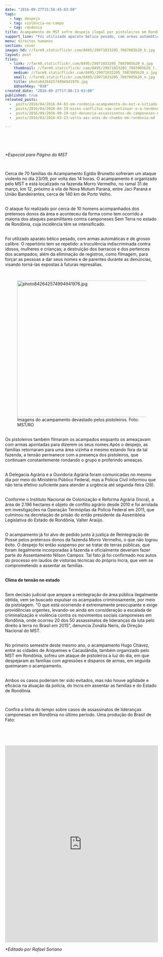 ```yaml
---
date: "2016-09-27T15:56:45-03:00"
tags:
  - tag: despejo
  - tag: violência-no-campo
  - tag: rondonia
title: Acampamento do MST sofre despejo ilegal por pistoleiros em Rondônia
support_line: "Foi utilizado aparato bélico pesado, com armas automáticas e de grosso calibre."
menu: direitos humanos
section: cover
images_hd: //farm9.staticflickr.com/8495/29971033205_7087005b20_b.jpg
layout: post
files:
  - link: //farm9.staticflickr.com/8495/29971033205_7087005b20_b.jpg
    thumbnail: //farm9.staticflickr.com/8495/29971033205_7087005b20_t.jpg
    medium: //farm9.staticflickr.com/8495/29971033205_7087005b20_z.jpg
    small: //farm9.staticflickr.com/8495/29971033205_7087005b20_n.jpg
    title: photo842642574994941976.jpg
    $$hashKey: "030"
created_date: "2016-09-27T17:06:13-03:00"
published: true
releated_posts:
  - _posts/2016/04/2016-04-03-em-rondonia-acampamento-do-mst-e-sitiado-por-pistoleiros.md
  - _posts/2016/04/2016-04-19-esses-conflitos-vao-continuar-e-a-tendencia-e-acirrar-cada-vez-mais-diz-militante-historico-de-rondonia.md
  - _posts/2016/09/2016-09-19-cpt-denuncia-assassinatos-de-camponeses-em-rondonia.md
  - _posts/2016/03/2016-03-23-volta-aos-anos-de-chumbo-em-rondonia.md

---
```

<p>&nbsp;</p>

<p>&nbsp;</p>

<p><em>*Especial para P&aacute;gina do MST</em></p>

<p>&nbsp;</p>

<p>Cerca de 70 fam&iacute;lias do Acampamento Eg&iacute;dio Brunetto sofreram um ataque violento no dia 23/09, por volta das 14 horas. O acampamento &eacute; organizado pelo MST e est&aacute; localizado na fazenda Morro Vermelho, no ramal 31 de mar&ccedil;o, km 12, pr&oacute;ximo &agrave; vila de Nova Mutum Paran&aacute;, entre Jaci Paran&aacute; e Uni&atilde;o Bandeirantes, cerca de 140 km de Porto Velho.</p>

<p><br />
O ataque foi realizado por cerca de 10 homens acompanhados dos pretensos donos da &aacute;rea e aconteceu da forma como tem ocorrido a maioria dos ataques paramilitares contra camponeses Sem Terra no estado de Rond&ocirc;nia, cuja incid&ecirc;ncia t&ecirc;m se intensificado.</p>

<p><br />
Foi utilizado aparato b&eacute;lico pesado, com armas autom&aacute;ticas e de grosso calibre. O repert&oacute;rio tem se repetido: a trucul&ecirc;ncia indiscriminada contra idosos, mulheres e crian&ccedil;as; a destrui&ccedil;&atilde;o dos barracos e dos pertences dos acampados; al&eacute;m da elimina&ccedil;&atilde;o de registros, como filmagem, para for&ccedil;ar as pessoas a dar seus nomes e de parentes durante as den&uacute;ncias, visando torn&aacute;-las expostas &agrave; futuras repres&aacute;lias.</p>

<p>&nbsp;</p>

<figure class="image"><img alt="photo842642574994941976.jpg" height="450" src="//farm9.staticflickr.com/8495/29971033205_7087005b20_b.jpg" width="600" />
<figcaption>Imagens do acampamento devastado pelos pistoleiros. Foto: MST/RO</figcaption>
</figure>

<p><br />
Os pistoleiros tamb&eacute;m filmaram os acampados enquanto os amea&ccedil;avam com armas apontadas para dizerem os seus nomes.Ap&oacute;s o despejo, as fam&iacute;lias retornaram para uma &aacute;rea vizinha e mesmo estando fora da tal fazenda, a tens&atilde;o permanece com a presen&ccedil;a dos pistoleiros, que continuam constantemente rondando o grupo e proferindo amea&ccedil;as.</p>

<p><br />
A Delegacia Agr&aacute;ria e a Ouvidoria Agr&aacute;ria foram comunicadas no mesmo dia por meio do Minist&eacute;rio P&uacute;blico Federal, mas a Pol&iacute;cia Civil informou que n&atilde;o teria efetivo suficiente para atender a urg&ecirc;ncia at&eacute; segunda-feira (26).</p>

<p><br />
Conforme o Instituto Nacional de Coloniza&ccedil;&atilde;o e Reforma Agr&aacute;ria (Incra), a &aacute;rea de 2.196 hectares &eacute; objeto de conflito agr&aacute;rio desde 2010 e foi arrolada em investiga&ccedil;&otilde;es na Opera&ccedil;&atilde;o Term&oacute;pilas da Policia Federal em 2011, que culminou na decreta&ccedil;&atilde;o de pris&atilde;o do ent&atilde;o presidente da Assembleia Legislativa do Estado de Rond&ocirc;nia, Valter Ara&uacute;jo.</p>

<p><br />
O acampamento j&aacute; foi alvo de pedido junto &agrave; justi&ccedil;a de Reintegra&ccedil;&atilde;o de Posse pelos pretensos donos da fazenda Morro Vermelho, o que n&atilde;o logrou &ecirc;xito. O despejo foi ent&atilde;o suspenso por se tratar de terras p&uacute;blicas, que foram ilegalmente incorporadas &agrave; fazenda e oficialmente deveriam fazer parte do Assentamento Nilson Campos. Tal fato j&aacute; foi confirmado nos autos do processo em laudos de vistorias t&eacute;cnicas do pr&oacute;prio Incra, que vem se comprometendo a assentar as fam&iacute;lias.</p>

<p><br />
<strong>Clima de tens&atilde;o no estado</strong></p>

<p><br />
Sem decis&atilde;o judicial que ampare a reintegra&ccedil;&atilde;o de &aacute;rea p&uacute;blica ilegalmente obtida, vem se buscado expulsar os acampados criminosamente, por meio da pistolagem. &quot;O que est&aacute; ocorrendo &eacute; extremamente preocupante e exige provid&ecirc;ncias urgentes, levando-se ainda em considera&ccedil;&atilde;o a escalada de criminaliza&ccedil;&atilde;o e viol&ecirc;ncia contra os movimentos sociais camponeses em Rond&ocirc;nia, onde ocorreu 20 dos 50 assassinatos de lideran&ccedil;as da luta pelo direito &agrave; terra no Brasil em 2015&quot;, denuncia Zon&aacute;lia Neris, da Dire&ccedil;&atilde;o Nacional do MST.</p>

<p><br />
No primeiro semestre deste mesmo ano, o acampamento Hugo Ch&aacute;vez, entre as cidades de Ariquemes e Cacaul&acirc;ndia, tamb&eacute;m organizado pelo MST em Rond&ocirc;nia, sofreu um ataque de pistoleiros &agrave; luz do dia, em que despejaram as fam&iacute;lias com agress&otilde;es e disparos de armas, em seguida queimaram o acampamento.</p>

<p><br />
Ambos os casos poderiam ter sido evitados, mas n&atilde;o houve agilidade e efic&aacute;cia na atua&ccedil;&atilde;o da pol&iacute;cia, do Incra em assentar as fam&iacute;lias e do Estado de Rond&ocirc;nia.</p>

<p>&nbsp;</p>

<p>Confira a linha do tempo sobre casos de assassinatos de lideran&ccedil;as camponesas em Rond&ocirc;nia no &uacute;ltimo per&iacute;odo. Uma produ&ccedil;&atilde;o do Brasil de Fato:</p>

<p>&nbsp;</p>

<p>&nbsp;</p>

<p><iframe frameborder="0" height="650" src="https://cdn.knightlab.com/libs/timeline3/latest/embed/index.html?source=1cpRcRXeGerftmQJ2VNGLBcVXqNekVAQYJHopJlJO19I&amp;font=Default&amp;lang=pt-br&amp;timenav_position=top&amp;initial_zoom=2&amp;height=650" width="100%"></iframe></p>

<p><em>*Editado por Rafael Soriano</em></p>
